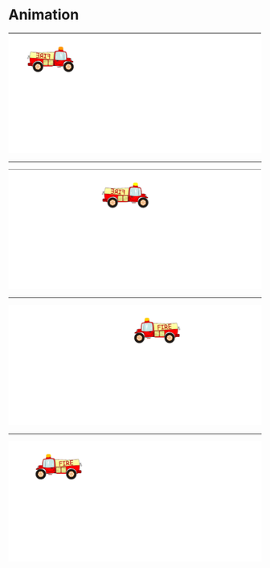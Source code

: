 # Animation

![img](https://github.com/Bogdan0101/Animation/blob/main/img1.png)

___
 
![img](https://github.com/Bogdan0101/Animation/blob/main/img2.png)

___

![img](https://github.com/Bogdan0101/Animation/blob/main/img3.png)

___

![img](https://github.com/Bogdan0101/Animation/blob/main/img4.png)
